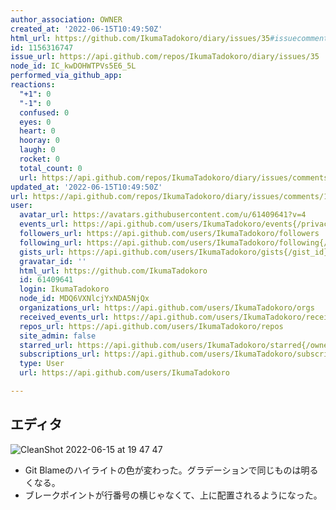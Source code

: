 ```yaml
---
author_association: OWNER
created_at: '2022-06-15T10:49:50Z'
html_url: https://github.com/IkumaTadokoro/diary/issues/35#issuecomment-1156316747
id: 1156316747
issue_url: https://api.github.com/repos/IkumaTadokoro/diary/issues/35
node_id: IC_kwDOHWTPVs5E6_5L
performed_via_github_app: 
reactions:
  "+1": 0
  "-1": 0
  confused: 0
  eyes: 0
  heart: 0
  hooray: 0
  laugh: 0
  rocket: 0
  total_count: 0
  url: https://api.github.com/repos/IkumaTadokoro/diary/issues/comments/1156316747/reactions
updated_at: '2022-06-15T10:49:50Z'
url: https://api.github.com/repos/IkumaTadokoro/diary/issues/comments/1156316747
user:
  avatar_url: https://avatars.githubusercontent.com/u/61409641?v=4
  events_url: https://api.github.com/users/IkumaTadokoro/events{/privacy}
  followers_url: https://api.github.com/users/IkumaTadokoro/followers
  following_url: https://api.github.com/users/IkumaTadokoro/following{/other_user}
  gists_url: https://api.github.com/users/IkumaTadokoro/gists{/gist_id}
  gravatar_id: ''
  html_url: https://github.com/IkumaTadokoro
  id: 61409641
  login: IkumaTadokoro
  node_id: MDQ6VXNlcjYxNDA5NjQx
  organizations_url: https://api.github.com/users/IkumaTadokoro/orgs
  received_events_url: https://api.github.com/users/IkumaTadokoro/received_events
  repos_url: https://api.github.com/users/IkumaTadokoro/repos
  site_admin: false
  starred_url: https://api.github.com/users/IkumaTadokoro/starred{/owner}{/repo}
  subscriptions_url: https://api.github.com/users/IkumaTadokoro/subscriptions
  type: User
  url: https://api.github.com/users/IkumaTadokoro

---
```

## エディタ

![CleanShot 2022-06-15 at 19 47 47](https://user-images.githubusercontent.com/61409641/173809702-28af30d1-e91a-413d-804b-5ef4c70f30aa.png)

- Git Blameのハイライトの色が変わった。グラデーションで同じものは明るくなる。
- ブレークポイントが行番号の横じゃなくて、上に配置されるようになった。